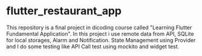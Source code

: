 # flutter_restaurant_app

This repository is a final project in dicoding course called "Learning Flutter Fundamental Application". In this project i use remote data from API, SQLite for local storages, Alarm and Notification. State Management using Provider and I do some testing like API Call test using mockito and widget test.
